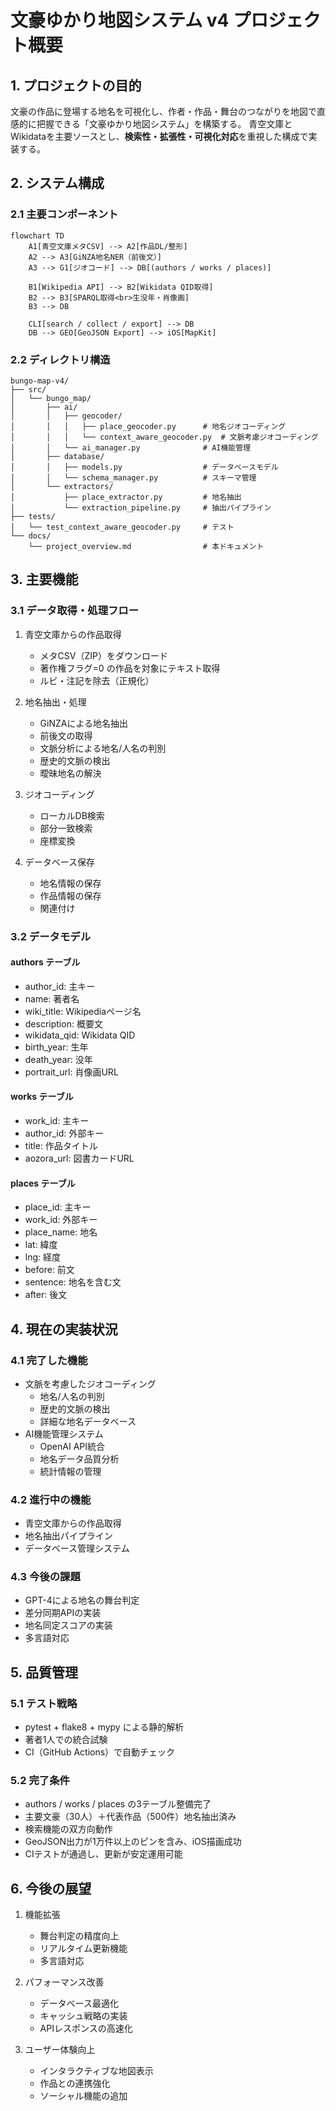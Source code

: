 # 文豪ゆかり地図システム v4 プロジェクト概要

## 1. プロジェクトの目的

文豪の作品に登場する地名を可視化し、作者・作品・舞台のつながりを地図で直感的に把握できる「文豪ゆかり地図システム」を構築する。
青空文庫とWikidataを主要ソースとし、**検索性・拡張性・可視化対応**を重視した構成で実装する。

## 2. システム構成

### 2.1 主要コンポーネント

```mermaid
flowchart TD
    A1[青空文庫メタCSV] --> A2[作品DL/整形]
    A2 --> A3[GiNZA地名NER（前後文）]
    A3 --> G1[ジオコード] --> DB[(authors / works / places)]

    B1[Wikipedia API] --> B2[Wikidata QID取得]
    B2 --> B3[SPARQL取得<br>生没年・肖像画]
    B3 --> DB

    CLI[search / collect / export] --> DB
    DB --> GEO[GeoJSON Export] --> iOS[MapKit]
```

### 2.2 ディレクトリ構造

```
bungo-map-v4/
├── src/
│   └── bungo_map/
│       ├── ai/
│       │   ├── geocoder/
│       │   │   ├── place_geocoder.py      # 地名ジオコーディング
│       │   │   └── context_aware_geocoder.py  # 文脈考慮ジオコーディング
│       │   └── ai_manager.py              # AI機能管理
│       ├── database/
│       │   ├── models.py                  # データベースモデル
│       │   └── schema_manager.py          # スキーマ管理
│       └── extractors/
│           ├── place_extractor.py         # 地名抽出
│           └── extraction_pipeline.py     # 抽出パイプライン
├── tests/
│   └── test_context_aware_geocoder.py     # テスト
└── docs/
    └── project_overview.md                # 本ドキュメント
```

## 3. 主要機能

### 3.1 データ取得・処理フロー

1. 青空文庫からの作品取得
   - メタCSV（ZIP）をダウンロード
   - 著作権フラグ=0 の作品を対象にテキスト取得
   - ルビ・注記を除去（正規化）

2. 地名抽出・処理
   - GiNZAによる地名抽出
   - 前後文の取得
   - 文脈分析による地名/人名の判別
   - 歴史的文脈の検出
   - 曖昧地名の解決

3. ジオコーディング
   - ローカルDB検索
   - 部分一致検索
   - 座標変換

4. データベース保存
   - 地名情報の保存
   - 作品情報の保存
   - 関連付け

### 3.2 データモデル

#### authors テーブル
- author_id: 主キー
- name: 著者名
- wiki_title: Wikipediaページ名
- description: 概要文
- wikidata_qid: Wikidata QID
- birth_year: 生年
- death_year: 没年
- portrait_url: 肖像画URL

#### works テーブル
- work_id: 主キー
- author_id: 外部キー
- title: 作品タイトル
- aozora_url: 図書カードURL

#### places テーブル
- place_id: 主キー
- work_id: 外部キー
- place_name: 地名
- lat: 緯度
- lng: 経度
- before: 前文
- sentence: 地名を含む文
- after: 後文

## 4. 現在の実装状況

### 4.1 完了した機能
- 文脈を考慮したジオコーディング
  - 地名/人名の判別
  - 歴史的文脈の検出
  - 詳細な地名データベース
- AI機能管理システム
  - OpenAI API統合
  - 地名データ品質分析
  - 統計情報の管理

### 4.2 進行中の機能
- 青空文庫からの作品取得
- 地名抽出パイプライン
- データベース管理システム

### 4.3 今後の課題
- GPT-4による地名の舞台判定
- 差分同期APIの実装
- 地名同定スコアの実装
- 多言語対応

## 5. 品質管理

### 5.1 テスト戦略
- pytest + flake8 + mypy による静的解析
- 著者1人での統合試験
- CI（GitHub Actions）で自動チェック

### 5.2 完了条件
- authors / works / places の3テーブル整備完了
- 主要文豪（30人）＋代表作品（500件）地名抽出済み
- 検索機能の双方向動作
- GeoJSON出力が1万件以上のピンを含み、iOS描画成功
- CIテストが通過し、更新が安定運用可能

## 6. 今後の展望

1. 機能拡張
   - 舞台判定の精度向上
   - リアルタイム更新機能
   - 多言語対応

2. パフォーマンス改善
   - データベース最適化
   - キャッシュ戦略の実装
   - APIレスポンスの高速化

3. ユーザー体験向上
   - インタラクティブな地図表示
   - 作品との連携強化
   - ソーシャル機能の追加 